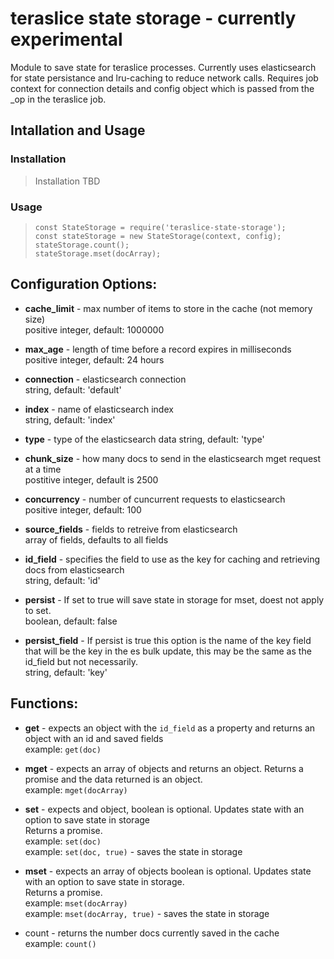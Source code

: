 # teraslice state storage - currently experimental

Module to save state for teraslice processes.  Currently uses elasticsearch for state persistance and lru-caching to reduce network calls.  Requires job context for connection details and config object which is passed from the _op in the teraslice job.

## Intallation and Usage
### Installation
> Installation TBD
### Usage
> `const StateStorage = require('teraslice-state-storage');`  
> `const stateStorage = new StateStorage(context, config);`  
> `stateStorage.count();`  
> `stateStorage.mset(docArray);`  

## Configuration Options:
  * __cache_limit__ - max number of items to store in the cache (not memory size)  
  positive integer, default: 1000000

  * __max_age__ - length of time before a record expires in milliseconds  
  positive integer, default: 24 hours

  * __connection__ - elasticsearch connection  
   string, default: 'default'

  * __index__ - name of elasticsearch index  
  string, default: 'index'

  * __type__ - type of the elasticsearch data
  string, default: 'type'

  * __chunk_size__ - how many docs to send in the elasticsearch mget request at a time  
  postitive integer, default is 2500

  * __concurrency__ - number of cuncurrent requests to elasticsearch  
  positive integer, default: 100

  * __source_fields__ - fields to retreive from elasticsearch  
  array of fields, defaults to all fields

  * __id_field__ - specifies the field to use as the key for caching and retrieving docs from elasticsearch  
  string, default: 'id'
  
  * __persist__ - If set to true will save state in storage for mset, doest not apply to set.  
  boolean, default: false

  * __persist_field__ - If persist is true this option is the name of the key field that will be the key in the es bulk update, this may be the same as the id_field but not necessarily.  
  string, default: 'key'

## Functions:
* __get__ - expects an object with the `id_field` as a property and returns an object with an id and saved fields  
  example: `get(doc)`

* __mget__ - expects an array of objects and returns an object.  Returns a promise and the data returned is an object.  
  example: `mget(docArray)`

* __set__ - expects and object, boolean is optional. Updates state with an option to save state in storage  
  Returns a promise.  
  example: `set(doc)`  
  example: `set(doc, true)` - saves the state in storage

* __mset__ - expects an array of objects boolean is optional.  Updates state with an option to save state in storage.  
  Returns a promise.  
  example: `mset(docArray)`  
  example: `mset(docArray, true)` - saves the state in storage

* count - returns the number docs currently saved in the cache  
  example: `count()`

